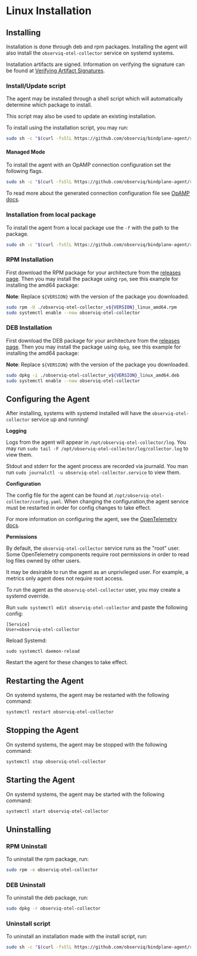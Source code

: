 # Linux Installation

## Installing

Installation is done through deb and rpm packages. Installing the agent will also install the `observiq-otel-collector` service on systemd systems.

Installation artifacts are signed. Information on verifying the signature can be found at [Verifying Artifact Signatures](./verify-signature.md).

### Install/Update script
The agent may be installed through a shell script which will automatically determine which package to install.

This script may also be used to update an existing installation.

To install using the installation script, you may run:
```sh
sudo sh -c "$(curl -fsSlL https://github.com/observiq/bindplane-agent/releases/latest/download/install_unix.sh)" install_unix.sh
```

#### Managed Mode

To install the agent with an OpAMP connection configuration set the following flags. 

```sh
sudo sh -c "$(curl -fsSlL https://github.com/observiq/bindplane-agent/releases/latest/download/install_unix.sh)" install_unix.sh -e <your_endpoint> -s <secret-key>
```

To read more about the generated connection configuration file see [OpAMP docs](./opamp.md).

### Installation from local package

To install the agent from a local package use the `-f` with the path to the package.

```sh
sudo sh -c "$(curl -fsSlL https://github.com/observiq/bindplane-agent/releases/latest/download/install_unix.sh)" install_unix.sh -f <path_to_package>
```

### RPM Installation
First download the RPM package for your architecture from the [releases page](https://github.com/observIQ/bindplane-agent/releases/latest).
Then you may install the package using `rpm`, see this example for installing the amd64 package:

**Note**: Replace `${VERSION}` with the version of the package you downloaded.

```sh
sudo rpm -U ./observiq-otel-collector_v${VERSION}_linux_amd64.rpm
sudo systemctl enable --now observiq-otel-collector
```

### DEB Installation
First download the DEB package for your architecture from the [releases page](https://github.com/observIQ/bindplane-agent/releases/latest).
Then you may install the package using `dpkg`, see this example for installing the amd64 package:

**Note**: Replace `${VERSION}` with the version of the package you downloaded.

```sh
sudo dpkg -i ./observiq-otel-collector_v${VERSION}_linux_amd64.deb
sudo systemctl enable --now observiq-otel-collector
```

## Configuring the Agent
After installing, systems with systemd installed will have the `observiq-otel-collector` service up and running!

**Logging**

Logs from the agent will appear in `/opt/observiq-otel-collector/log`. You may run `sudo tail -F /opt/observiq-otel-collector/log/collector.log` to view them.

Stdout and stderr for the agent process are recorded via journald. You man run `sudo journalctl -u observiq-otel-collector.service` to view them.

**Configuration**

The config file for the agent can be found at `/opt/observiq-otel-collector/config.yaml`. When changing the configuration,the agent service must be restarted in order for config changes to take effect.

For more information on configuring the agent, see the [OpenTelemetry docs](https://opentelemetry.io/docs/collector/configuration/).

**Permissions**

By default, the `observiq-otel-collector` service runs as the "root" user. Some OpenTelemetry components require root permissions in order to read log files owned by other users.

It may be desirable to run the agent as an unprivileged user. For example, a metrics only agent does not require root access.

To run the agent as the `observiq-otel-collector` user, you may create a systemd override.

Run `sudo systemctl edit observiq-otel-collector` and paste the following config:
```
[Service]
User=observiq-otel-collector
```

Reload Systemd:

```shell
sudo systemctl daemon-reload
```

Restart the agent for these changes to take effect.

## Restarting the Agent
On systemd systems, the agent may be restarted with the following command:
```sh
systemctl restart observiq-otel-collector
```

## Stopping the Agent
On systemd systems, the agent may be stopped with the following command:
```sh
systemctl stop observiq-otel-collector
```

## Starting the Agent
On systemd systems, the agent may be started with the following command:
```sh
systemctl start observiq-otel-collector
```

## Uninstalling

### RPM Uninstall

To uninstall the rpm package, run:
```sh
sudo rpm -e observiq-otel-collector
```

### DEB Uninstall

To uninstall the deb package, run:
```sh
sudo dpkg -r observiq-otel-collector
```

### Uninstall script

To uninstall an installation made with the install script, run:
```sh
sudo sh -c "$(curl -fsSlL https://github.com/observiq/bindplane-agent/releases/latest/download/install_unix.sh)" install_unix.sh -r
```
